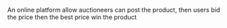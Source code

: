 An online platform allow auctioneers can post the product, then users bid the price then the best price win the product
